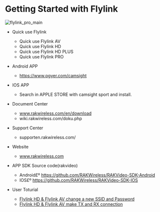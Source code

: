 # Getting Started with Flylink 


![flylink_pro_main](https://github.com/RAKWireless/Flylink/blob/master/img/flylink_pro_main.png)


- Quick use Flylink
  - Quick use Flylink AV
  - Quick use Flylink HD
  - Quick use Flylink HD PLUS
  - Quick use Flylink PRO

- Android APP     
  - https://www.pgyer.com/camsight 
- IOS APP 
  -  Search in APPLE STORE with camsight sport and install.
- Document Center
  - www.rakwireless.com/en/download 
  - wiki.rakwireless.com/doku.php
- Support Center
  - supporten.rakwireless.com/
- Website
  - www.rakwireless.com
- APP SDK Source code(rakvideo)
  -  Android£º https://github.com/RAKWireless/RAKVideo-SDK-Android
  -  IOS£º     https://github.com/RAKWireless/RAKVideo-SDK-IOS
- User Toturial
  -  [Flylink HD & Flylink AV change a new SSID and Password](https://github.com/RAKWireless/Flylink/wiki/Flylink-HD-&-Flylink-AV-change-a-new-SSID-and-Password)
  -  [Flylink HD & Flylink AV make TX and RX connection](https://github.com/RAKWireless/Flylink/wiki/Flylink-HD-&-Flylink-AV-make-TX-and-RX-connection)

